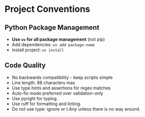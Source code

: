 # Project Conventions

## Python Package Management

- **Use `uv` for all package management** (not pip)
- Add dependencies: `uv add package-name`
- Install project: `uv install`

## Code Quality

- No backwards compatibility - keep scripts simple
- Line length: 88 characters max
- Use type hints and assertions for regex matches
- Auto-fix mode preferred over validation-only
- Use pyright for typing.
- Use ruff for formatting and linting.
- Do not use type: ignore or t.Any unless there is no way around.
